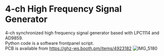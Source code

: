 # 4-ch High Frequency Signal Generator

4-ch synchronized high frequency signal generator based with LPC1114 and AD9859.<br>
Python code is a software frontpanel script.<br>
PCB is available from https://ghz-ws.booth.pm/items/4923182 
![IMG_5180](https://github.com/ghz-ws/LPC1114-4chSG-AD9859/assets/52226620/6d95b0d6-a8c0-4792-849c-c3ce579b8845)
